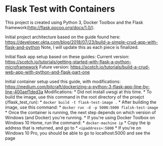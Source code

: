 <h1>Flask Test with Containers</h1>

This project is created using Python 3, Docker Toolbox and the Flask framework(http://flask.pocoo.org/docs/1.0/).

Initial project architecture based on the guide found here: https://developer.okta.com/blog/2018/07/23/build-a-simple-crud-app-with-flask-and-python
    Note, I will update this as each piece is finalized.

Initial flask app setup based on these guides: 
    Current version: https://scotch.io/tutorials/getting-started-with-flask-a-python-microframework
    Future version: https://scotch.io/tutorials/build-a-crud-web-app-with-python-and-flask-part-one

Initial container setup used this guide, with modifications: https://medium.com/bitcraft/dockerizing-a-python-3-flask-app-line-by-line-400aef1ded3a
    Modifications: 
        * Did not install uwsgi at this time.
        * To build the image, use this command in the root directory of the proejct (/flask_test_run):
            * `docker build -t flask-test-image .`
        * After building the image, use this command: 
            * `docker run -d -p 5000:5000 flalsk-test-image`
        * Once the container is running, the next step depends on which version of Windows (and Docker) you're running.
            * If you're using Docker Toolbox on Windows 10 Home, run the command:
                * `docker-machine ip`
                * Copy the ip address that is returned, and go to 
                    * `<ipaddress>:5000`
            * If you're on Windows 10 Pro, you should be able to go to localhost:5000 and see the page